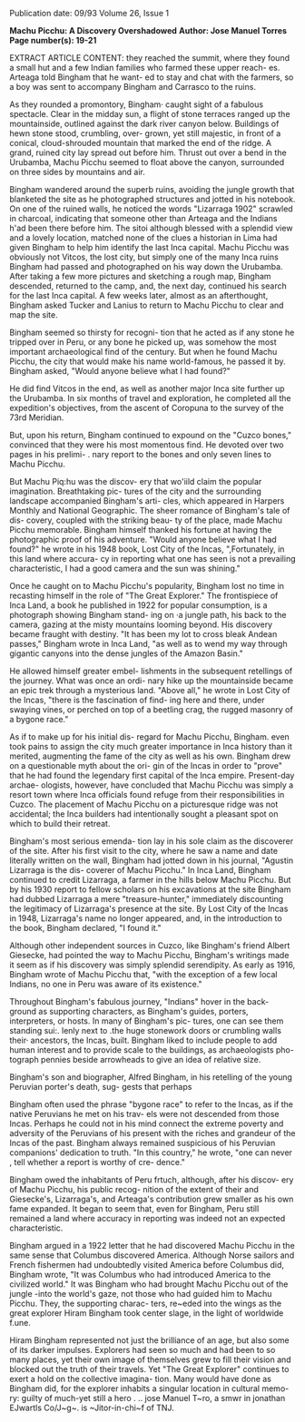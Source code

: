 Publication date: 09/93
Volume 26, Issue 1

**Machu Picchu: A Discovery Overshadowed**
**Author: Jose Manuel Torres**
**Page number(s): 19-21**

EXTRACT ARTICLE CONTENT:
they reached the summit, where they 
found a small hut and a few Indian 
families who farmed these upper reach-
es. Arteaga told Bingham that he want-
ed to stay and chat with the farmers, so 
a boy was sent to accompany Bingham 
and Carrasco to the ruins. 


As they rounded a promontory, 
Bingham· caught sight of a fabulous 
spectacle. Clear in the midday sun, a 
flight of stone terraces ranged up the 
mountainside, outlined against the 
dark river canyon below. Buildings of 
hewn stone stood, crumbling, over-
grown, yet still majestic, in front of a 
conical, cloud-shrouded mountain that 
marked the end of the ridge. A grand, 
ruined city lay spread out before him. 
Thrust out over a bend in the 
Urubamba, Machu Picchu seemed to 
float above the canyon, surrounded on 
three sides by mountains and air. 


Bingham wandered around the 
superb ruins, avoiding the jungle 
growth that blanketed the site as he 
photographed structures and jotted in 
his notebook. On one of the ruined 
walls, he noticed the words "Lizarraga 
1902" scrawled in charcoal, indicating 
that someone other than Arteaga and 
the Indians h'ad been there before him. 
The sitoi although blessed with a 
splendid view and a lovely location, 
matched none of the clues a historian 
in Lima had given Bingham to help 
him identify the last Inca capital. 
Machu Picchu was obviously not 
Vitcos, the lost city, but simply one of 
the many Inca ruins Bingham had 
passed and photographed on his way 
down the Urubamba. After taking a 
few more pictures and sketching a 
rough map, Bingham descended, 
returned to the camp, and, the next 
day, continued his search for the last 
Inca capital. A few weeks later, almost 
as an afterthought, Bingham asked 
Tucker and Lanius to return to Machu 
Picchu to clear and map the site. 


Bingham seemed so thirsty for recogni-
tion that he acted as if any stone he 
tripped over in Peru, or any bone he 
picked up, was somehow the most 
important archaeological find of the 
century. But when he found Machu 
Picchu, the city that would make his 
name world-famous, he passed it by. 
Bingham asked, 
"Would anyone believe 
what I had found?" 


He did find Vitcos in the end, as well 
as another major Inca site further up 
the Urubamba. In six months of travel 
and exploration, he completed all the 
expedition's objectives, from the ascent 
of Coropuna to the survey of the 73rd 
Meridian. 


But, upon his return, 
Bingham continued to expound on the 
"Cuzco bones," convinced that they 
were his most momentous find. He 
devoted over two pages in his prelimi- . 
nary report to the bones and only seven 
lines to Machu Picchu. 


But Machu Piq:hu was the discov-
ery that wo'iild claim the popular 
imagination. Breathtaking pic-
tures of the city and the surrounding 
landscape accompanied Bingham's arti-
cles, which appeared in Harpers 
Monthly and National Geographic. The 
sheer romance of Bingham's tale of dis-
covery, coupled with the striking beau-
ty of the place, made Machu Picchu 
memorable. Bingham himself thanked 
his fortune at having the photographic 
proof of his adventure. "Would anyone 
believe what I had found?" he wrote in 
his 1948 book, Lost City of the Incas, 
",Fortunately, in this land where accura-
cy in reporting what one has seen is not 
a prevailing characteristic, I had a good 
camera and the sun was shining." 


Once he caught on to Machu 
Picchu's popularity, Bingham lost no 
time in recasting himself in the role of 
"The Great Explorer." The frontispiece 
of Inca Land, a book he published in 
1922 for popular consumption, is a 
photograph showing Bingham stand-
ing on ·a jungle path, his back to the 
camera, gazing at the misty mountains 
looming beyond. His discovery became 
fraught with destiny. "It has been my 
lot to cross bleak Andean passes," 
Bingham wrote in Inca Land, "as well 
as to wend my way through gigantic 
canyons into the dense jungles of the 
Amazon Basin." 


He allowed himself greater embel-
lishments in the subsequent retellings 
of the journey. What was once an ordi-
nary hike up the mountainside became 
an epic trek through a mysterious land. 
"Above all," he wrote in Lost City of the 
Incas, "there is the fascination of find-
ing here and there, under swaying 
vines, or perched on top of a beetling 
crag, the rugged masonry of a bygone 
race." 


As if to make up for his initial dis-
regard for Machu Picchu, Bingham. 
even took pains to assign the city much 
greater importance in Inca history than 
it merited, augmenting the fame of the 
city as well as his own. Bingham drew 
on a questionable myth about the ori-
gin of the Incas in order to "prove" that 
he had found the legendary first capital 
of the Inca empire. Present-day archae-
ologists, however, have concluded that 
Machu Picchu was simply a resort 
town where Inca officials found refuge 
from their responsibilities in Cuzco. 
The placement of Machu Picchu on a 
picturesque ridge was not accidental; 
the Inca builders had intentionally 
sought a pleasant spot on which to 
build their retreat. 


Bingham's most serious emenda-
tion lay in his sole claim as the 
discoverer of the site. After his 
first visit to the city, where he saw a 
name and date literally written on the 
wall, Bingham had jotted down in his 
journal, "Agustin Lizarraga is the dis-
coverer of Machu Picchu." In Inca 
Land, Bingham continued to credit 
Lizarraga, a farmer in the hills below 
Machu Picchu. But by his 1930 report 
to fellow scholars on his excavations at 
the site Bingham had dubbed Lizarraga 
a mere "treasure-hunter," immediately 
discounting 
the 
legitimacy of 
Lizarraga's presence at the site. By Lost 
City of the Incas in 1948, Lizarraga's 
name no longer appeared, and, in the 
introduction to the book, Bingham 
declared, "I found it." 


Although other independent 
sources in Cuzco, like Bingham's friend 
Albert Giesecke, had pointed the way 
to Machu Picchu, Bingham's writings 
made it seem as if his discovery was 
simply splendid serendipity. As early as 
1916, Bingham wrote of Machu 
Picchu that, "with the exception of a 
few local Indians, no one in Peru was 
aware of its existence." 


Throughout Bingham's fabulous 
journey, "Indians" hover in the back-
ground as supporting characters, as 
Bingham's guides, porters, interpreters, 
or hosts. In many of Bingham's pic-
tures, one can see 
them standing sui:. 
lenly next to .the 
huge 
stonework 
doors or crumbling 
walls their· ancestors, 
the Incas, built. 
Bingham liked to 
include people to 
add human interest 
and to provide scale 
to the buildings, as 
archaeologists pho-
tograph 
pennies 
beside arrowheads 
to give an idea of 
relative 
size. 


Bingham's son and 
biographer, Alfred 
Bingham, in his 
retelling of the 
young 
Peruvian 
porter's death, sug-
gests that perhaps 


Bingham often used the phrase 
"bygone race" to refer to the Incas, as if 
the native Peruvians he met on his trav-
els were not descended from those 
Incas. Perhaps he could not in his 
mind connect the extreme poverty and 
adversity of the Peruvians of his present 
with the riches and grandeur of the 
Incas of the past. Bingham always 
remained suspicious of his Peruvian 
companions' dedication to truth. "In 
this country," he wrote, "one can never 
, tell whether a report is worthy of cre-
dence." 


Bingham owed the inhabitants of 
Peru frtuch, although, after his discov-
ery of Machu Picchu, his public recog-
nition of the extent of their and 
Giesecke's, Lizarraga's, and Arteaga's 
contribution grew smaller as his own 
fame expanded. It began to seem that, 
even for Bingham, Peru still remained 
a land where accuracy in reporting was 
indeed not an expected characteristic. 


Bingham argued in a 1922 letter 
that he had discovered Machu 
Picchu in the same sense that 
Columbus 
discovered 
America. 
Although Norse sailors and French 
fishermen had undoubtedly visited 
America before Columbus did, 
Bingham wrote, "It was Columbus 
who had introduced America to the 
civilized world." It was Bingham who 
had brought Machu Picchu out of the 
jungle -into the world's gaze, not those 
who had guided him to Machu 
Picchu. They, the supporting charac-
ters, re~eded into the wings as the 
great explorer Hiram Bingham took 
center slage, in the light of worldwide 
f.une. 


Hiram Bingham represented not 
just the brilliance of an age, but also 
some of its darker impulses. Explorers 
had seen so much and had been to so 
many places, yet their own image of 
themselves grew to fill their vision and 
blocked out the truth of their travels. 
Yet "The Great Explorer" continues to 
exert a hold on the collective imagina-
tion. Many would have done as Bingham did, for the explorer inhabits 
a singular location in cultural memo-
ry: guilty of much-yet still a hero . .. 
jose Manuel T~ro, a smwr in jonathan 
EJwartls Co/J~g~. is ~Jitor-in-chi~f of 
TNJ.